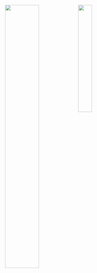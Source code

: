 <img align = "left" width = "47%" src = "https://github-readme-stats.vercel.app/api?username=Apollointhehouse&show_icons=true&theme=tokyonight"></img>
<img align = "left" width = "30%" src = "https://github-readme-stats.vercel.app/api/top-langs/?username=Apollointhehouse&theme=tokyonight"></img>
